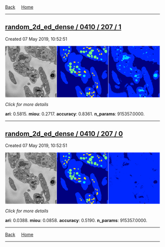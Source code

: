 
[Back](..)&nbsp;&nbsp;&nbsp;&nbsp;&nbsp;[Home](https://leapmanlab.github.io/snapshots)

---

<div class="summary"><a href="1"><h2>random_2d_ed_dense / 0410 / 207 / 1</h2></a><p>Created 07 May 2019, 10:52:51
</p><a href="1"><img src="1/media/summary.png" align="center"></a><p>
<i>Click for more details</i>
</p></div>

**ari**: 0.5815. **miou**: 0.2717. **accuracy**: 0.8361. **n_params**: 915357.0000. 

---

<div class="summary"><a href="0"><h2>random_2d_ed_dense / 0410 / 207 / 0</h2></a><p>Created 07 May 2019, 10:52:51
</p><a href="0"><img src="0/media/summary.png" align="center"></a><p>
<i>Click for more details</i>
</p></div>

**ari**: 0.0388. **miou**: 0.0858. **accuracy**: 0.5190. **n_params**: 915357.0000. 

---

[Back](..)&nbsp;&nbsp;&nbsp;&nbsp;&nbsp;[Home](https://leapmanlab.github.io/snapshots)

---